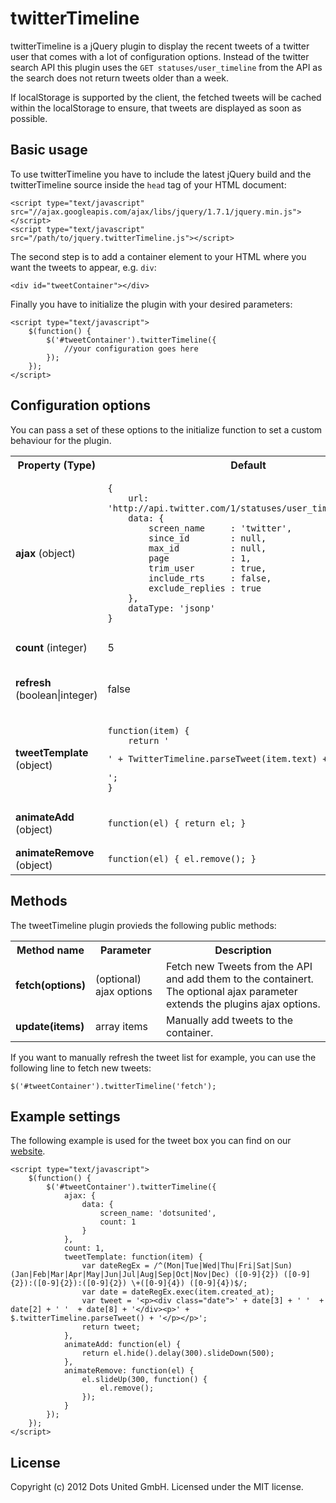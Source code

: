 twitterTimeline
================

twitterTimeline is a jQuery plugin to display the recent tweets of a twitter user that comes with a lot of configuration options.
Instead of the twitter search API this plugin uses the `GET statuses/user_timeline` from the API as the search does not return tweets older than a week.

If localStorage is supported by the client, the fetched tweets will be cached within the localStorage to ensure, that tweets are displayed as soon as possible.

Basic usage
-----------

To use twitterTimeline you have to include the latest jQuery build and the twitterTimeline source inside the `head` tag of your HTML document:

    <script type="text/javascript" src="//ajax.googleapis.com/ajax/libs/jquery/1.7.1/jquery.min.js"></script>
    <script type="text/javascript" src="/path/to/jquery.twitterTimeline.js"></script>

The second step is to add a container element to your HTML where you want the tweets to appear, e.g. `div`:

    <div id="tweetContainer"></div>

Finally you have to initialize the plugin with your desired parameters:

    <script type="text/javascript">
        $(function() {
            $('#tweetContainer').twitterTimeline({
                //your configuration goes here
            });
        });
    </script>

Configuration options
---------------------

You can pass a set of these options to the initialize function to set a custom behaviour for the plugin.

<table>
    <tr>
        <th>Property (Type)</th>
        <th>Default</th>
        <th>Description</th>
    </tr>
    <tr>
        <td><strong>ajax</strong> (object)</td>
        <td><pre><code>{
    url: 'http://api.twitter.com/1/statuses/user_timeline.json',
    data: {
        screen_name     : 'twitter',
        since_id        : null,
        max_id          : null,
        page            : 1,
        trim_user       : true,
        include_rts     : false,
        exclude_replies : true
    },
    dataType: 'jsonp'
}</code></pre></td>
        <td>Options passed to <code>$.ajax()</code>. Fot the <code>data</code> part, you can find a complete list of valid parameters [here](https://dev.twitter.com/docs/api/1/get/statuses/user_timeline)</td>
    </tr>
    <tr>
        <td><strong>count</strong> (integer)</td>
        <td>5</td>
        <td>Specifies the number of tweets that are displayed by the plugin.</td>
    </tr>
    <tr>
        <td><strong>refresh</strong> (boolean|integer)</td>
        <td>false</td>
        <td>If set to a numeric value, the timeline will be refreshed every x milliseconds. New tweets will be prepended to the list, and old tweets will be deleted to maintain the maximum number specified with the option count</td>
    </tr>
    <tr>
        <td><strong>tweetTemplate</strong> (object)</td>
        <td><pre><code>function(item) {
    return '<p>' + TwitterTimeline.parseTweet(item.text) + '</p>';
}</code></pre></td>
        <td>Function to render each tweet. The tweet data is passed as an argument, and the plugin is accessible via the <code>this</code> variable.</td>
    </tr>
    <tr>
        <td><strong>animateAdd</strong> (object)</td>
        <td><pre><code>function(el) { return el; }</code></pre></td>
        <td>Animate method to add elements. This method has to return the new element. If not, the element will not be added to the DOM.</td>
    </tr>
    <tr>
        <td><strong>animateRemove</strong> (object)</td>
        <td><pre><code>function(el) { el.remove(); }</code></pre></td>
        <td>Animate method to remove elements. This method has to remove the element from the DOM!</td>
    </tr>
</table>

Methods
------------------

The tweetTimeline plugin provieds the following public methods:

<table>
    <tr>
        <th>Method name</th>
        <th>Parameter</th>
        <th>Description</th>
    </tr>
    <tr>
        <td><strong>fetch(options)</strong></td>
        <td>(optional) ajax options</td>
        <td>Fetch new Tweets from the API and add them to the containert. The optional ajax parameter extends the plugins ajax options.</td>
    </tr>
    <tr>
        <td><strong>update(items)</strong></td>
        <td>array items</td>
        <td>Manually add tweets to the container.</td>
    </tr>
</table>

If you want to manually refresh the tweet list for example, you can use the following line to fetch new tweets:

    $('#tweetContainer').twitterTimeline('fetch');


Example settings
----------------

The following example is used for the tweet box you can find on our [website](http://dotsunited.de).

    <script type="text/javascript">
        $(function() {
            $('#tweetContainer').twitterTimeline({
                ajax: {
                    data: {
                        screen_name: 'dotsunited',
                        count: 1
                    }
                },
                count: 1,
                tweetTemplate: function(item) {
                    var dateRegEx = /^(Mon|Tue|Wed|Thu|Fri|Sat|Sun) (Jan|Feb|Mar|Apr|May|Jun|Jul|Aug|Sep|Oct|Nov|Dec) ([0-9]{2}) ([0-9]{2}):([0-9]{2}):([0-9]{2}) \+([0-9]{4}) ([0-9]{4})$/;
                    var date = dateRegEx.exec(item.created_at);
                    var tweet = '<p><div class="date">' + date[3] + ' '  + date[2] + ' '  + date[8] + '</div><p>' + $.twitterTimeline.parseTweet() + '</p></p>';
                    return tweet;
                },
                animateAdd: function(el) {
                    return el.hide().delay(300).slideDown(500);
                },
                animateRemove: function(el) {
                    el.slideUp(300, function() {
                        el.remove();
                    });
                }
            });
        });
    </script>

License
-------

Copyright (c) 2012 Dots United GmbH.
Licensed under the MIT license.
